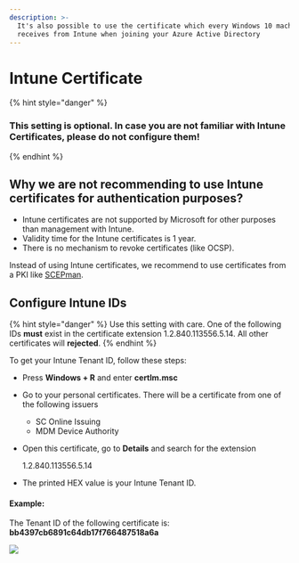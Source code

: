 ```yaml
---
description: >-
  It's also possible to use the certificate which every Windows 10 machine
  receives from Intune when joining your Azure Active Directory
---
```


# Intune Certificate

{% hint style="danger" %}
### **This setting is optional. In case you are not familiar with Intune Certificates, please do not configure them!**
{% endhint %}

## Why we are not recommending to use Intune certificates for authentication purposes?

* Intune certificates are not supported by Microsoft for other purposes than management with Intune.
* Validity time for the Intune certificates is 1 year.
* There is no mechanism to revoke certificates (like OCSP).

Instead of using Intune certificates, we recommend to use certificates from a PKI like [SCEPman](https://scepman.com/).

## Configure Intune IDs

{% hint style="danger" %}
Use this setting with care. One of the following IDs **must** exist in the certificate extension 1.2.840.113556.5.14. All other certificates will **rejected**.
{% endhint %}

To get your Intune Tenant ID, follow these steps:&#x20;

* Press **Windows + R** and enter **certlm.msc**
* Go to your personal certificates. There will be a certificate from one of the following issuers
  * SC Online Issuing
  * MDM Device Authority&#x20;
*   Open this certificate, go to **Details** and search for the extension&#x20;

    1.2.840.113556.5.14
* The printed HEX value is your Intune Tenant ID.&#x20;

#### Example:

The Tenant ID of the following certificate is: **bb4397cb6891c64db17f766487518a6a**

![](<../../../.gitbook/assets/image (33) (1).png>)
